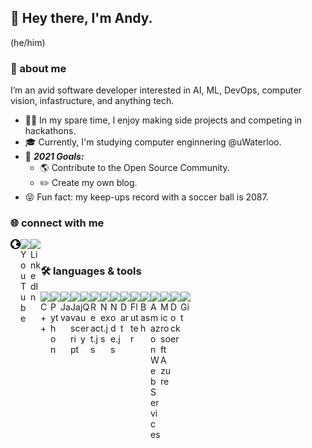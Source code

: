 ## 👋 Hey there, I'm Andy.  

(he/him)
<!--[![Github](https://img.shields.io/github/followers/andyli11?label=Follow&style=social)](https://github.com/andyli11)
![visitors](https://visitor-badge.laobi.icu/badge?page_id=andyli11.andyli11)-->
### 👦 about me
I’m an avid software developer interested in AI, ML, DevOps, computer vision, infastructure, and anything tech.
- 👨‍💻 In my spare time, I enjoy making side projects and competing in hackathons.
- 🎓 Currently, I'm studying computer enginnering @uWaterloo. 
- 💭 ***2021 Goals:***
  - 🌎 Contribute to the Open Source Community.
  - ✏️ Create my own blog.
- 😝 Fun fact: my keep-ups record with a soccer ball is 2087.

### 🌐 connect with me
[<img align="left" width="16px" src="https://raw.githubusercontent.com/iconic/open-iconic/master/svg/globe.svg" alt="website"/>][website]
[<img align="left" width="16px" src="https://cdn.jsdelivr.net/npm/simple-icons@v3/icons/youtube.svg" alt="YouTube"/>][youtube]
[<img align="left" width="16px" src="https://cdn.jsdelivr.net/npm/simple-icons@v3/icons/linkedin.svg" alt="LinkedIn"/>][linkedin]

[website]:https://andyli.dev/
[youtube]:https://www.youtube.com/watch?v=dQw4w9WgXcQ
[linkedin]:https://www.linkedin.com/in/andy-li-0573441b7/

<br/>

### 🛠️ languages & tools
<img align="left" width="16px" src="https://cdn.jsdelivr.net/npm/simple-icons@v3/icons/cplusplus.svg" alt="C++"/>
<img align="left" width="16px" src="https://cdn.jsdelivr.net/npm/simple-icons@v3/icons/python.svg" alt="Python"/>
<img align="left" width="16px" src="https://cdn.jsdelivr.net/npm/simple-icons@v3/icons/java.svg" alt="Java"/>
<img align="left" width="16px" src="https://cdn.jsdelivr.net/npm/simple-icons@v3/icons/javascript.svg" alt="Javascript"/>
<img align="left" width="16px" src="https://cdn.jsdelivr.net/npm/simple-icons@v3/icons/jquery.svg" alt="jQuery"/>
<img align="left" width="16px" src="https://cdn.jsdelivr.net/npm/simple-icons@v3/icons/react.svg" alt="React.js"/>
<img align="left" width="16px" src="https://cdn.jsdelivr.net/npm/simple-icons@v3/icons/next-dot-js.svg" alt="Next.js"/>
<img align="left" width="16px" src="https://cdn.jsdelivr.net/npm/simple-icons@v3/icons/node-dot-js.svg" alt="Node.js"/>
<img align="left" width="16px" src="https://cdn.jsdelivr.net/npm/simple-icons@v3/icons/dart.svg" alt="Dart"/>
<img align="left" width="16px" src="https://cdn.jsdelivr.net/npm/simple-icons@v3/icons/flutter.svg" alt="Flutter"/>
<img align="left" width="16px" src="https://cdn.jsdelivr.net/npm/simple-icons@v3/icons/gnubash.svg" alt="Bash"/>
<img align="left" width="16px" src="https://cdn.jsdelivr.net/npm/simple-icons@v3/icons/amazonaws.svg" alt="Amazon Web Services"/>
<img align="left" width="16px" src="https://cdn.jsdelivr.net/npm/simple-icons@v3/icons/microsoftazure.svg" alt="Microsoft Azure"/>
<img align="left" width="16px" src="https://cdn.jsdelivr.net/npm/simple-icons@v3/icons/docker.svg" alt="Docker"/>
<img align="left" width="16px" src="https://cdn.jsdelivr.net/npm/simple-icons@v3/icons/git.svg" alt="Git"/>

<br/>

<!--## 🚀 My GitHub Stats
<img alt="Github Stats" align="left" src="https://github-readme-stats.codestackr.vercel.app/api?username=andyli11&show_icons=true&theme=algolia" />
img alt="Top Languages" align="left" src="https://github-readme-stats.vercel.app/api/top-langs/?username=andyli11&theme=algolia" />-->
